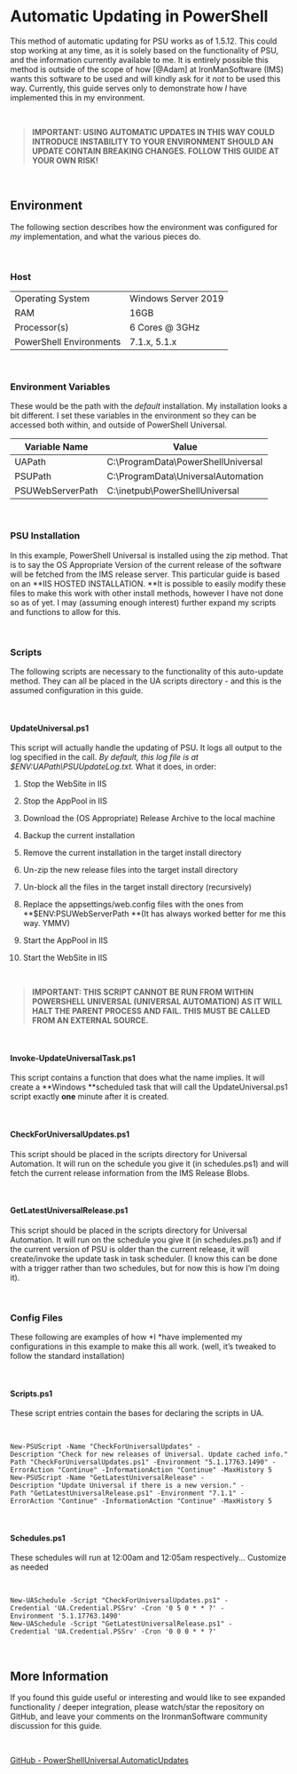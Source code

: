 Automatic Updating in PowerShell 
=================================

This method of automatic updating for PSU works as of 1.5.12. This could stop working at any time, as it is solely based on the functionality of PSU, and the information currently available to me. It is entirely possible this method is outside of the scope of how [@Adam] at IronManSoftware (IMS) wants this software to be used and will kindly ask for it *not* to be used this way. Currently, this guide serves only to demonstrate how *I* have implemented this in my environment. 

 

>   **IMPORTANT​: USING AUTOMATIC UPDATES IN THIS WAY COULD INTRODUCE INSTABILITY TO YOUR ENVIRONMENT SHOULD AN UPDATE CONTAIN BREAKING CHANGES. FOLLOW THIS GUIDE AT YOUR OWN RISK!**

 

Environment 
------------

The following section describes how the environment was configured for *my* implementation, and what the various pieces do.

 

### Host


|                         |                     |
|-------------------------|---------------------|
| Operating System        | Windows Server 2019 |
| RAM                     | 16GB                |
| Processor(s)            | 6 Cores \@ 3GHz     |
| PowerShell Environments | 7.1.x, 5.1.x        |


 

### Environment Variables

These would be the path with the *default* installation. My installation looks a bit different. I set these variables in the environment so they can be accessed both within, and outside of PowerShell Universal. 

| Variable Name    | Value                                |
|------------------|--------------------------------------|
| UAPath           | C:\\ProgramData\\PowerShellUniversal |
| PSUPath          | C:\\ProgramData\\UniversalAutomation |
| PSUWebServerPath | C:\\inetpub\\PowerShellUniversal     |

 

### PSU Installation

In this example, PowerShell Universal is installed using the zip method. That is to say the OS Appropriate Version of the current release of the software will be fetched from the IMS release server. This particular guide is based on an **IIS HOSTED INSTALLATION. **It is possible to easily modify these files to make this work with other install methods, however I have not done so as of yet. I may (assuming enough interest) further expand my scripts and functions to allow for this. 

 

### Scripts

The following scripts are necessary to the functionality of this auto-update method. They can all be placed in the UA scripts directory - and this is the assumed configuration in this guide.

 

#### UpdateUniversal.ps1

This script will actually handle the updating of PSU. It logs all output to the log specified in the call. *By default, this log file is at \$ENV:UAPath\\PSUUpdateLog.txt.* What it does, in order:

1.  Stop the WebSite in IIS

2.  Stop the AppPool in IIS

3.  Download the (OS Appropriate) Release Archive to the local machine

4.  Backup the current installation

5.  Remove the current installation in the target install directory

6.  Un-zip the new release files into the target install directory

7.  Un-block all the files in the target install directory (recursively)

8.  Replace the appsettings/web.config files with the ones from **\$ENV:PSUWebServerPath **(It has always worked better for me this way. YMMV)

9.  Start the AppPool in IIS

10. Start the WebSite in IIS

 

>   **IMPORTANT: THIS SCRIPT CANNOT BE RUN FROM WITHIN POWERSHELL UNIVERSAL (UNIVERSAL AUTOMATION) AS IT WILL HALT THE PARENT PROCESS AND FAIL. THIS MUST BE CALLED FROM AN EXTERNAL SOURCE.**

 

#### Invoke-UpdateUniversalTask.ps1

This script contains a function that does what the name implies. It will create a **Windows **scheduled task that will call the UpdateUniversal.ps1 script exactly **one** minute after it is created. 

 

#### CheckForUniversalUpdates.ps1

This script should be placed in the scripts directory for Universal Automation. It will run on the schedule you give it (in schedules.ps1) and will fetch the current release information from the IMS Release Blobs. 

 

#### GetLatestUniversalRelease.ps1

This script should be placed in the scripts directory for Universal Automation. It will run on the schedule you give it (in schedules.ps1) and if the current version of PSU is older than the current release, it will create/invoke the update task in task scheduler. (I know this can be done with a trigger rather than two schedules, but for now this is how I’m doing it). 

 

### Config Files

These following are examples of how *I *have implemented my configurations in this example to make this all work. (well, it’s tweaked to follow the standard installation)

 

#### Scripts.ps1

These script entries contain the bases for declaring the scripts in UA.

 

~~~~~~~~~~~~~~~~~~~~~~~~~~~~~~~~~~~~~~~~~~~~~~~~~~~~~~~~~~~~~~~~~~~~~~~~~~~~~~~~
New-PSUScript -Name "CheckForUniversalUpdates" -Description "Check for new releases of Universal. Update cached info." -Path "CheckForUniversalUpdates.ps1" -Environment "5.1.17763.1490" -ErrorAction "Continue" -InformationAction "Continue" -MaxHistory 5 
New-PSUScript -Name "GetLatestUniversalRelease" -Description "Update Universal if there is a new version." -Path "GetLatestUniversalRelease.ps1" -Environment "7.1.1" -ErrorAction "Continue" -InformationAction "Continue" -MaxHistory 5 
~~~~~~~~~~~~~~~~~~~~~~~~~~~~~~~~~~~~~~~~~~~~~~~~~~~~~~~~~~~~~~~~~~~~~~~~~~~~~~~~

 

#### Schedules.ps1

These schedules will run at 12:00am and 12:05am respectively... Customize as needed

 

~~~~~~~~~~~~~~~~~~~~~~~~~~~~~~~~~~~~~~~~~~~~~~~~~~~~~~~~~~~~~~~~~~~~~~~~~~~~~~~~
New-UASchedule -Script "CheckForUniversalUpdates.ps1" -Credential 'UA.Credential.PSSrv' -Cron '0 5 0 * * ?' -Environment '5.1.17763.1490'
New-UASchedule -Script "GetLatestUniversalRelease.ps1" -Credential 'UA.Credential.PSSrv' -Cron '0 0 0 * * ?'
~~~~~~~~~~~~~~~~~~~~~~~~~~~~~~~~~~~~~~~~~~~~~~~~~~~~~~~~~~~~~~~~~~~~~~~~~~~~~~~~

 

More Information
----------------

If you found this guide useful or interesting and would like to see expanded functionality / deeper integration, please watch/star the repository on GitHub, and leave your comments on the IronmanSoftware community discussion for this guide. 

 

[GitHub - PowerShellUniversal.AutomaticUpdates](https://github.com/rbleattler/PowerShellUniversal.AutomaticUpdates)

 
